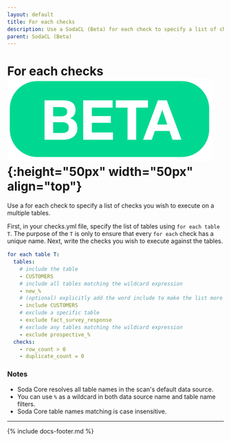 ```yaml
---
layout: default
title: For each checks
description: Use a SodaCL (Beta) for each check to specify a list of checks you wish to execute on a multiple tables. 
parent: SodaCL (Beta)
---
```


# For each checks ![beta](/assets/images/beta.png){:height="50px" width="50px" align="top"}

Use a for each check to specify a list of checks you wish to execute on a multiple tables. 

First, in your checks.yml file, specify the list of tables using `for each table T`. The purpose of the `T` is only to ensure that every `for each` check has a unique name. Next, write the checks you wish to execute against the tables.

```yaml
for each table T:
  tables:
    # include the table 
    - CUSTOMERS
    # include all tables matching the wildcard expression
    - new_%
    # (optional) explicitly add the word include to make the list more readable
    - include CUSTOMERS
    # exclude a specific table
    - exclude fact_survey_response
    # exclude any tables matching the wildcard expression
    - exclude prospective_%
  checks:
    - row_count > 0
    - duplicate_count = 0
```

### Notes

* Soda Core resolves all table names in the scan's default data source.
* You can use `%` as a wildcard in both data source name and table name filters.
* Soda Core table names matching is case insensitive.

---
{% include docs-footer.md %}

